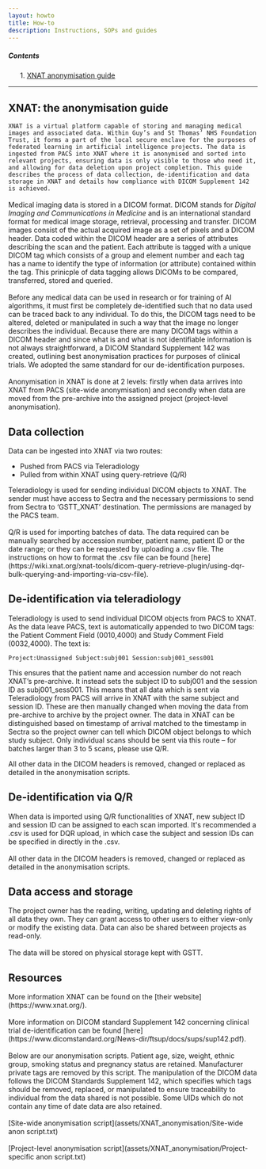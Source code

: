 ```yaml
---
layout: howto
title: How-to
description: Instructions, SOPs and guides
---
```

<div class="card" style="width: 18rem;">
   <div class="card-body">
      <h5 class="card-title">Contents</h5>
      <ol>
      1. <a href="#ANON">XNAT anonymisation guide</a><br>
      </ol>
   </div>
</div>


<hr>


## <a name=ANON></a>**XNAT: the anonymisation guide**
`XNAT is a virtual platform capable of storing and managing medical images and associated data. Within Guy’s and St Thomas’ NHS Foundation Trust, it forms a part of the local secure enclave for the purposes of federated learning in artificial intelligence projects. The data is ingested from PACS into XNAT where it is anonymised and sorted into relevant projects, ensuring data is only visible to those who need it, and allowing for data deletion upon project completion. This guide describes the process of data collection, de-identification and data storage in XNAT and details how compliance with DICOM Supplement 142 is achieved.`
<br><br>
Medical imaging data is stored in a DICOM format. DICOM stands for *Digital Imaging and Communications in Medicine* and is an international standard format for medical image storage, retrieval, processing and transfer. DICOM images consist of the actual acquired image as a set of pixels and a DICOM header. Data coded within the DICOM header are a series of attributes describing the scan and the patient. Each attribute is tagged with a unique DICOM tag which consists of a group and element number and each tag has a name to identify the type of information (or attribute) contained within the tag. This prinicple of data tagging allows DICOMs to be compared, transferred, stored and queried.
<br>
<br>
Before any medical data can be used in research or for training of AI algorithms, it must first be completely de-identified such that no data used can be traced back to any individual. To do this, the DICOM tags need to be altered, deleted or manipulated in such a way that the image no longer describes the individual. Because there are many DICOM tags within a DICOM header and since what is and what is not identifiable information is not always straightforward, a DICOM Standard Supplement 142 was created, outlining best anonymisation practices for purposes of clinical trials. We adopted the same standard for our de-identification purposes.
<br>
<br>
Anonymisation in XNAT is done at 2 levels: firstly when data arrives into XNAT from PACS (site-wide anonymisation) and secondly when data are moved from the pre-archive into the assigned project (project-level anonymisation).
<br>
<h2>Data collection</h2>
Data can be ingested into XNAT via two routes: 
<ul>
<li>Pushed from PACS via Teleradiology</li>
<li>Pulled from within XNAT using query-retrieve (Q/R)</li>
</ul>
Teleradiology is used for sending individual DICOM objects to XNAT. The sender must have access to Sectra and the necessary permissions to send from Sectra to ‘GSTT_XNAT’ destination. The permissions are managed by the PACS team.
<br>
<br>
Q/R is used for importing batches of data. The data required can be manually searched by accession number, patient name, patient ID or the date range; or they can be requested by uploading a .csv file. The instructions on how to format the .csv file can be found [here](https://wiki.xnat.org/xnat-tools/dicom-query-retrieve-plugin/using-dqr-bulk-querying-and-importing-via-csv-file).
<br>
<h2>De-identification via teleradiology</h2>
Teleradiology is used to send individual DICOM objects from PACS to XNAT. As the data leave PACS, text is automatically appended to two DICOM tags: the Patient Comment Field (0010,4000) and Study Comment Field (0032,4000). The text is: 

    Project:Unassigned Subject:subj001 Session:subj001_sess001

This ensures that the patient name and accession number do not reach XNAT’s pre-archive. It instead sets the subject ID to subj001 and the session ID as subj001_sess001. This means that all data which is sent via Teleradiology from PACS will arrive in XNAT with the same subject and session ID. These are then manually changed when moving the data from pre-archive to archive by the project owner. The data in XNAT can be distinguished based on timestamp of arrival matched to the timestamp in Sectra so the project owner can tell which DICOM object belongs to which study subject. Only individual scans should be sent via this route – for batches larger than 3 to 5 scans, please use Q/R.

All other data in the DICOM headers is removed, changed or replaced as detailed in the anonymisation scripts.
<br>
<h2>De-identification via Q/R</h2>
When data is imported using Q/R functionalities of XNAT, new subject ID and session ID can be assigned to each scan imported. It's recommended a .csv is used for DQR upload, in which case the subject and session IDs can be specified in directly in the .csv.
<br>
<br>
All other data in the DICOM headers is removed, changed or replaced as detailed in the anonymisation scripts.
<br>
<h2>Data access and storage</h2>
The project owner has the reading, writing, updating and deleting rights of all data they own. They can grant access to other users to either view-only or modify the existing data. Data can also be shared between projects as read-only.
<br>
<br>
The data will be stored on physical storage kept with GSTT.
<br>
<h2>Resources</h2>
More information XNAT can be found on the [their website](https://www.xnat.org/).
<br>
<br>
More information on DICOM standard Supplement 142 concerning clinical trial de-identification can be found [here](https://www.dicomstandard.org/News-dir/ftsup/docs/sups/sup142.pdf).
<br>
<br>
Below are our anonymisation scripts. Patient age, size, weight, ethnic group, smoking status and pregnancy status are retained. Manufacturer private tags are removed by this script.  The manipulation of the DICOM data follows the DICOM Standards Supplement 142, which specifies which tags should be removed, replaced, or manipulated to ensure traceability to individual from the data shared is not possible. Some UIDs which do not contain any time of date data are also retained.
<br>
<br>
[Site-wide anonymisation script](assets/XNAT_anonymisation/Site-wide anon script.txt)
<br>
<br>
[Project-level anonymisation script](assets/XNAT_anonymisation/Project-specific anon script.txt)



